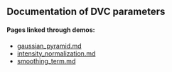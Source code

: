 ## Documentation of DVC parameters
#### Pages linked through demos:
- [gaussian_pyramid.md](gaussian_pyramid.md)
- [intensity_normalization.md](intensity_normalization.md)
- [smoothing_term.md](smoothing_term.md)
